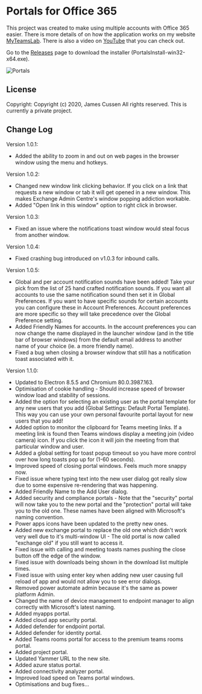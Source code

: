 # Portals for Office 365

This project was created to make using multiple accounts with Office 365 easier. There is more details of on how the application works on my website [MyTeamsLab](https://www.myteamslab.com). There is also a video on [YouTube](https://youtu.be/fNosmBF-fzg) that you can check out. 

Go to the [Releases](https://github.com/jamescussen/PortalsReleases/releases) page to download the installer (PortalsInstall-win32-x64.exe).

![Portals](https://1.bp.blogspot.com/-DfgjotiLTow/Xhr2vpNnknI/AAAAAAAABBY/jDEgvcStk_kJ7u0IfRyIy_LUxh-neE_vACLcBGAsYHQ/s600/Portals_1.00.png)

## License

Copyright: Copyright (c) 2020, James Cussen All rights reserved.
This is currently a private project.

## Change Log

Version 1.0.1: 
  - Added the ability to zoom in and out on web pages in the browser window using the menu and hotkeys.
  
Version 1.0.2:

  - Changed new window link clicking behavior. If you click on a link that requests a new window or tab it will get opened in a new window. This makes Exchange Admin Centre's window popping addiction workable.
  - Added "Open link in this window" option to right click in browser.

Version 1.0.3:
  - Fixed an issue where the notifications toast window would steal focus from another window.

Version 1.0.4:
  - Fixed crashing bug introduced on v1.0.3 for inbound calls.

Version 1.0.5:
  - Global and per account notification sounds have been added! Take your pick from the list of 25 hand crafted notification sounds. If you want all accounts to use the same notification sound then set it in Global Preferences. If you want to have specific sounds for certain accounts you can configure these in Account Preferences. Account preferences are more specific so they will take precedence over the Global Preference setting.
  - Added Friendly Names for accounts. In the account preferences you can now change the name displayed in the launcher window (and in the title bar of browser windows) from the default email address to another name of your choice (ie. a more friendly name).
  - Fixed a bug when closing a browser window that still has a notification toast associated with it.
  
 Version 1.1.0:
 - Updated to Electron 8.5.5 and Chromium 80.0.3987.163.
  - Optimisation of cookie handling - Should increase speed of browser window load and stability of sessions.
  - Added the option for selecting an existing user as the portal template for any new users that you add (Global Settings: Default Portal Template). This way you can use your own personal favourite portal layout for new users that you add!
  - Added option to monitor the clipboard for Teams meeting links. If a meeting link is found then Teams windows display a meeting join (video camera) icon. If you click the icon it will join the meeting from that particular window and user.
  - Added a global setting for toast popup timeout so you have more control over how long toasts pop up for (1-60 seconds).
  - Improved speed of closing portal windows. Feels much more snappy now.
  - Fixed issue where typing text into the new user dialog got really slow due to some expensive re-rendering that was happening.
  - Added Friendly Name to the Add User dialog.
  - Added security and compliance portals - Note that the "security" portal will now take you to the new portal and the "protection" portal will take you to the old one. These names have been aligned with Microsoft's naming convention. 
  - Power apps icons have been updated to the pretty new ones.
  - Added new exchange portal to replace the old one which didn't work very well due to it's multi-window UI - The old portal is now called "exchange old" if you still want to access it.
  - Fixed issue with calling and meeting toasts names pushing the close button off the edge of the window.
  - Fixed issue with downloads being shown in the download list multiple times.
  - Fixed issue with using enter key when adding new user causing full reload of app and would not allow you to see error dialogs.
  - Removed power automate admin because it's the same as power platform Admin.
  - Changed the name of device management to endpoint manager to align correctly with Microsoft's latest naming.
  - Added myapps portal.
  - Added cloud app security portal.
  - Added defender for endpoint portal.
  - Added defender for identity portal.
  - Added Teams rooms portal for access to the premium teams rooms portal.
  - Added project portal.
  - Updated Yammer URL to the new site.
  - Added azure status portal.
  - Added connectivity analyzer portal.
  - Improved load speed on Teams portal windows.
  - Optimisations and bug fixes...
